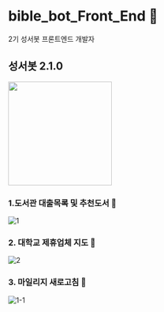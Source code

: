 # bible_bot_Front_End :newspaper:
2기 성서봇 프론트엔드 개발자

## 성서봇 2.1.0
<img width="210" src="https://user-images.githubusercontent.com/72601028/107149089-1994e300-699a-11eb-8018-d6e278f2cfd5.png">

### 1.도서관 대출목록 및 추천도서 :book:
![1](https://user-images.githubusercontent.com/72601028/107149019-b99e3c80-6999-11eb-9962-b298f2b61082.PNG)

### 2. 대학교 제휴업체 지도 :memo: 
![2](https://user-images.githubusercontent.com/72601028/107149022-bc992d00-6999-11eb-8ea2-69aa24f3617a.PNG)

### 3. 마일리지 새로고침 :arrows_counterclockwise:
![1-1](https://user-images.githubusercontent.com/72601028/107149024-be62f080-6999-11eb-9500-231423af9b9d.PNG)

